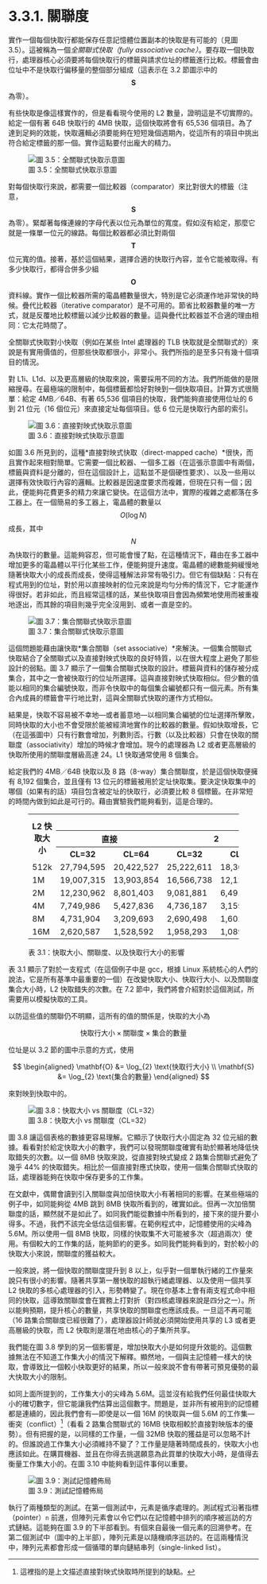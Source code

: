 # 3.3.1. 關聯度

實作一個每個快取行都能保存任意記憶體位置副本的快取是有可能的（見圖 3.5）。這被稱為一個*全關聯式快取（fully associative cache）*。要存取一個快取行，處理器核心必須要將每個快取行的標籤與請求位址的標籤進行比較。標籤會由位址中不是快取行偏移量的整個部分組成（這表示在 3.2 節圖示中的 $$ \mathbf{S} $$ 為零）。

有些快取是像這樣實作的，但是看看現今使用的 L2 數量，證明這是不切實際的。給定一個有著 64B 快取行的 4MB 快取，這個快取將會有 65,536 個項目。為了達到足夠的效能，快取邏輯必須要能夠在短短幾個週期內，從這所有的項目中挑出符合給定標籤的那一個。實作這點要付出龐大的精力。

<figure>
  <img src="../../assets/figure-3.5.png" alt="圖 3.5：全關聯式快取示意圖">
  <figcaption>圖 3.5：全關聯式快取示意圖</figcaption>
</figure>

對每個快取行來說，都需要一個比較器（comparator）來比對很大的標籤（注意，$$ \mathbf{S} $$ 為零）。緊鄰著每條連線的字母代表以位元為單位的寬度。假如沒有給定，那麼它就是一條單一位元的線路。每個比較器都必須比對兩個 $$ \mathbf{T} $$ 位元寬的值。接著，基於這個結果，選擇合適的快取行內容，並令它能被取得。有多少快取行，都得合併多少組 $$ \mathbf{O} $$ 資料線。實作一個比較器所需的電晶體數量很大，特別是它必須運作地非常快的時候。疊代比較器（iterative comparator）是不可用的。節省比較器數量的唯一方式，就是反覆地比較標籤以減少比較器的數量。這與疊代比較器並不合適的理由相同：它太花時間了。

全關聯式快取對小快取（例如在某些 Intel 處理器的 TLB 快取就是全關聯式的）來說是有實用價值的，但那些快取都很小，非常小。我們所指的是至多只有幾十個項目的情況。

對 L1i、L1d、以及更高層級的快取來說，需要採用不同的方法。我們所能做的是限縮搜尋。在最極端的限制中，每個標籤都恰好對映到一個快取項目。計算方式很簡單：給定 4MB／64B、有著 65,536 個項目的快取，我們能夠直接使用位址的 6 到 21 位元（16 個位元）來直接定址每個項目。低 6 位元是快取行內部的索引。

<figure>
  <img src="../../assets/figure-3.6.png" alt="圖 3.6：直接對映式快取示意圖">
  <figcaption>圖 3.6：直接對映式快取示意圖</figcaption>
</figure>

如圖 3.6 所見到的，這種*直接對映式快取（direct-mapped cache）*很快，而且實作起來相對簡單。它需要一個比較器、一個多工器（在這張示意圖中有兩個，標籤與資料是分離的，但在這個設計上，這點並不是個硬性要求）、以及一些用以選擇有效快取行內容的邏輯。比較器是因速度要求而複雜，但現在只有一個；因此，便能夠花費更多的精力來讓它變快。在這個方法中，實際的複雜之處都落在多工器上。在一個簡易的多工器上，電晶體的數量以 $$ O(\log N) $$ 成長，其中 $$ N $$ 為快取行的數量。這能夠容忍，但可能會慢了點，在這種情況下，藉由在多工器中增加更多的電晶體以平行化某些工作，便能夠提升速度。電晶體的總數能夠緩慢地隨著快取大小的成長而成長，使得這種解法非常有吸引力。但它有個缺點：只有在程式用到的位址，對於用以直接映射的位元來說是均勻分佈的情況下，它才能運作得很好。若非如此，而且經常這樣的話，某些快取項目會因為頻繁地使用而被重複地逐出，而其餘的項目則幾乎完全沒用到、或者一直是空的。

<figure>
  <img src="../../assets/figure-3.7.png" alt="圖 3.7：集合關聯式快取示意圖">
  <figcaption>圖 3.7：集合關聯式快取示意圖</figcaption>
</figure>

這個問題能藉由讓快取*集合關聯（set associative）*來解決。一個集合關聯式快取結合了全關聯式以及直接對映式快取的良好特質，以在很大程度上避免了那些設計的弱點。圖 3.7 顯示了一個集合關聯式快取的設計。標籤與資料的儲存被分成集合，其中之一會被快取行的位址所選擇。這與直接對映式快取相似。但少數的值能以相同的集合編號快取，而非令快取中的每個集合編號都只有一個元素。所有集合內成員的標籤會平行地比對，這與全關聯式快取的運作方式相似。

結果是，快取不容易被不幸地––或者蓄意地––以相同集合編號的位址選擇所擊敗，同時快取的大小也不會受限於能被經濟地實作的比較器的數量。假如快取增長，它（在這張圖中）只有行數會增加，列數則否。行數（以及比較器）只會在快取的關聯度（associativity）增加的時候才會增加。現今的處理器為 L2 或者更高層級的快取所使用的關聯度層級高達 24。L1 快取通常使用 8 個集合。

給定我們的 4MB／64B 快取以及 8 路（8-way）集合關聯度，於是這個快取便擁有 8,192 個集合，並且僅有 13 位元的標籤被用於定址快取集。要決定快取集中的哪個（如果有的話）項目包含被定址的快取行，必須要比較 8 個標籤。在非常短的時間內做到如此是可行的。藉由實驗我們能夠看到，這是合理的。

<figure>
  <table>
    <tr>
      <th rowspan="3">L2 快取大小</th>
      <th colspan="8">關聯度</th>
    </tr>
    <tr>
      <th colspan="2">直接</th>
      <th colspan="2">2</th>
      <th colspan="2">4</th>
      <th colspan="2">8</th>
    </tr>
    <tr>
      <th>CL=32</th>
      <th>CL=64</th>
      <th>CL=32</th>
      <th>CL=64</th>
      <th>CL=32</th>
      <th>CL=64</th>
      <th>CL=32</th>
      <th>CL=64</th>
    <tr>
      <td>512k</td>
      <td>27,794,595</td>
      <td>20,422,527</td>
      <td>25,222,611</td>
      <td>18,303,581</td>
      <td>24,096,510</td>
      <td>17,356,121</td>
      <td>23,666,929</td>
      <td>17,029,334</td>
    </tr>
    <tr>
      <td>1M</td>
      <td>19,007,315</td>
      <td>13,903,854</td>
      <td>16,566,738</td>
      <td>12,127,174</td>
      <td>15,537,500</td>
      <td>11,436,705</td>
      <td>15,162,895</td>
      <td>11,233,896</td>
    </tr>
    <tr>
      <td>2M</td>
      <td>12,230,962</td>
      <td>8,801,403</td>
      <td>9,081,881</td>
      <td>6,491,011</td>
      <td>7,878,601</td>
      <td>5,675,181</td>
      <td>7,391,389</td>
      <td>5,382,064</td>
    </tr>
    <tr>
      <td>4M</td>
      <td>7,749,986</td>
      <td>5,427,836</td>
      <td>4,736,187</td>
      <td>3,159,507</td>
      <td>3,788,122</td>
      <td>2,418,898</td>
      <td>3,430,713</td>
      <td>2,125,103</td>
    </tr>
    <tr>
      <td>8M</td>
      <td>4,731,904</td>
      <td>3,209,693</td>
      <td>2,690,498</td>
      <td>1,602,957</td>
      <td>2,207,655</td>
      <td>1,228,190</td>
      <td>2,111,075</td>
      <td>1,155,847</td>
    </tr>
    <tr>
      <td>16M</td>
      <td>2,620,587</td>
      <td>1,528,592</td>
      <td>1,958,293</td>
      <td>1,089,580</td>
      <td>1,704,878</td>
      <td>883,530</td>
      <td>1,671,541</td>
      <td>862,324</td>
    </tr>
  </table>
  <figcaption>表 3.1：快取大小、關聯度、以及快取行大小的影響</figcaption>
</figure>

表 3.1 顯示了對於一支程式（在這個例子中是 gcc，根據 Linux 系統核心的人們的說法，它是所有基準中最重要的一個）在改變快取大小、快取行大小、以及關聯度集合大小時，L2 快取錯失的次數。在 7.2 節中，我們將會介紹對於這個測試，所需要用以模擬快取的工具。

以防這些值的關聯仍不明顯，這所有的值的關係是，快取的大小為

$$
\text{快取行大小} \times \text{關聯度} \times \text{集合的數量}
$$

位址是以 3.2 節的圖中示意的方式，使用

$$
\begin{aligned}
\mathbf{O} &= \log_{2} \text{快取行大小}
\\
\mathbf{S} &= \log_{2} \text{集合的數量}
\end{aligned}
$$

來對映到快取中的。

<figure>
  <img src="../../assets/figure-3.8.png" alt="圖 3.8：快取大小 vs 關聯度（CL=32）">
  <figcaption>圖 3.8：快取大小 vs 關聯度（CL=32）</figcaption>
</figure>

圖 3.8 讓這個表格的數據更容易理解。它顯示了快取行大小固定為 32 位元組的數據。看看對於給定快取大小的數字，我們可以發現關聯度確實有助於顯著地降低快取錯失的次數。以一個 8MB 快取來說，從直接對映式變成 2 路集合關聯式避免了幾乎 44% 的快取錯失。相比於一個直接對應式快取，使用一個集合關聯式快取的話，處理器能夠在快取中保存更多的工作集。

在文獻中，偶爾會讀到引入關聯度與加倍快取大小有著相同的影響。在某些極端的例子中，如同能夠從 4MB 跳到 8MB 快取所看到的，確實如此。但再一次加倍關聯度的話，顯然就不是如此了。如同我們能從數據中所看到的，接下來的提升要小得多。不過，我們不該完全低估這個影響。在範例程式中，記憶體使用的尖峰為 5.6M。所以使用一個 8MB 快取，同樣的快取集不大可能被多次（超過兩次）使用。有個較大的工作集的話，能夠節約的更多。如同我們能夠看到的，對於較小的快取大小來說，關聯度的獲益較大。

一般來說，將一個快取的關聯度提升到 8 以上，似乎對一個單執行緒的工作量來說只有很小的影響。隨著共享第一層快取的超執行緒處理器、以及使用一個共享 L2 快取的多核心處理器的引入，形勢轉變了。現在你基本上會有兩支程式命中相同的快取，這導致關聯度會在實務上打對折（對四核處理器來說是四分之一）。所以能夠預期，提升核心的數量，共享快取的關聯度也應該成長。一旦這不再可能（16 路集合關聯度已經很難了），處理器設計師就必須開始使用共享的 L3 或者更高層級的快取，而 L2 快取則是潛在地由核心的子集所共享。

我們能在圖 3.8 學到的另一個影響是，增加快取大小是如何提升效能的。這個數據無法在不知道工作集大小的情況下解釋。顯然地，一個與主記憶體一樣大的快取，會導致比一個較小快取更好的結果，所以一般來說不會有帶著可預見優勢的最大快取大小的限制。

如同上面所提到的，工作集大小的尖峰為 5.6M。這並沒有給我們任何最佳快取大小的確切數字，但它能讓我們估算出這個數字。問題是，並非所有被用到的記憶體都是連續的，因此我們會有––即使是以一個 16M 的快取與一個 5.6M 的工作集––衝突（conflict）[^譯註]（看看 2 路集合關聯式的 16MB 快取相較於直接對映版本的優勢）。但有把握的是，以同樣的工作量，一個 32MB 快取的獲益是可以忽略不計的。但誰說過工作集大小必須維持不變了？工作量是隨著時間成長的，快取大小也應該如此。在購買機器、並且在你得去挑選願意為此買單的快取大小時，是值得去衡量工作集大小的。在圖 3.10 中能夠看到這件事何以重要。

<figure>
  <img src="../../assets/figure-3.9.png" alt="圖 3.9：測試記憶體佈局">
  <figcaption>圖 3.9：測試記憶體佈局</figcaption>
</figure>

執行了兩種類型的測試。在第一個測試中，元素是循序處理的。測試程式沿著指標（pointer）`n` 前進，但陣列元素會以令它們以在記憶體中排列的順序被巡訪的方式鏈結。這能夠在圖 3.9 的下半部看到。有個來自最後一個元素的回溯參考。在第二個測試中（圖中的上半部），陣列元素是以隨機順序巡訪的。在這兩種情況中，陣列元素都會形成一個循環的單向鏈結串列（single-linked list）。


[^譯註]: 這裡指的是上文描述直接對映式快取時所提到的缺點。

